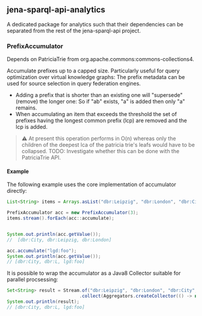 ## jena-sparql-api-analytics

A dedicated package for analytics such that their dependencies can be separated from the rest of the jena-sparql-api project.


### PrefixAccumulator

Depends on PatriciaTrie from org.apache.commons:commons-collections4.

Accumulate prefixes up to a capped size.
Particularly useful for query optimization over virtual knowledge graphs: The prefix metadata can be used for source selection in query federation engines.

* Adding a prefix that is shorter than an existing one will "supersede" (remove) the longer one: So if "ab" exists, "a" is added then only "a" remains.
* When accumulating an item that exceeds the threshold the set of prefixes having the longest
common prefix (lcp) are removed and the lcp is added.

> :warning: At present this operation performs in O(n) whereas only the children of the deepest lca of the patricia trie's leafs would have to be collapsed. TODO: Investigate whether this can be done with the PatriciaTrie API.


#### Example
The following example uses the core implementation of accumulator directly:

```java
List<String> items = Arrays.asList("dbr:Leipzig", "dbr:London", "dbr:City");

PrefixAccumulator acc = new PrefixAccumulator(3);
items.stream().forEach(acc::accumulate);


System.out.println(acc.getValue());
//  [dbr:City, dbr:Leipzig, dbr:London]

acc.accumulate("lgd:foo");
System.out.println(acc.getValue());
// [dbr:City, dbr:L, lgd:foo]

```

It is possible to wrap the accumulator as a Java8 Collector suitable for parallel procsessing:
```java
Set<String> result = Stream.of("dbr:Leipzig", "dbr:London", "dbr:City", "lgd:foo")
                           .collect(Aggregators.createCollector(() -> new PrefixAccumulator(3)));
System.out.println(result);
// [dbr:City, dbr:L, lgd:foo]

```


